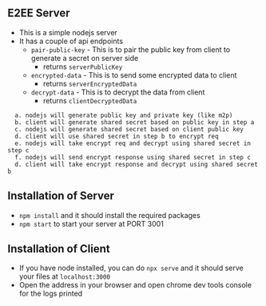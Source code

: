 ## E2EE Server

- This is a simple nodejs server
- It has a couple of api endpoints
  - `pair-public-key` - This is to pair the public key from client to generate a secret on server side
    - returns `serverPublicKey`
  - `encrypted-data` - This is to send some encrypted data to client
    - returns `serverEncryptedData`
  - `decrypt-data` - This is to decrypt the data from client
    - returns `clientDecryptedData`

```
  a. nodejs will generate public key and private key (like m2p)
  b. client will generate shared secret based on public key in step a
  c. nodejs will generate shared secret based on client public key
  d. client will use shared secret in step b to encrypt req
  e. nodejs will take encrypt req and decrypt using shared secret in step c
  f. nodejs will send encrypt response using shared secret in step c
  d. client will take encrypt response and decrypt using shared secret b
```

## Installation of Server

- `npm install` and it should install the required packages
- `npm start` to start your server at PORT 3001

## Installation of Client

- If you have node installed, you can do `npx serve` and it should serve your files at `localhost:3000`
- Open the address in your browser and open chrome dev tools console for the logs printed
